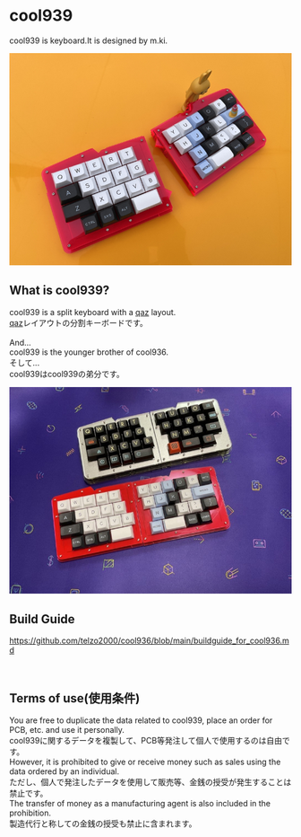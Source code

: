 # cool939

cool939 is keyboard.It is designed by m.ki.

![](img/img00002.jpg)
## What is cool939?

cool939 is a split keyboard with a [qaz](https://www.cbkbd.com/product/qaz-keyboard-kit) layout.
<br>
[qaz](https://www.cbkbd.com/product/qaz-keyboard-kit)レイアウトの分割キーボードです。
<br>
<br>
And...
<br>
cool939 is the younger brother of cool936.
<br>
そして...
<br>
cool939はcool939の弟分です。
<br>

![](img/img00001.jpg)

## Build Guide
https://github.com/telzo2000/cool936/blob/main/buildguide_for_cool936.md

<br>

## Terms of use(使用条件)

You are free to duplicate the data related to cool939, place an order for PCB, etc. and use it personally.
<br>
cool939に関するデータを複製して、PCB等発注して個人で使用するのは自由です。
<br>
However, it is prohibited to give or receive money such as sales using the data ordered by an individual.
<br>
ただし、個人で発注したデータを使用して販売等、金銭の授受が発生することは禁止です。
<br>
The transfer of money as a manufacturing agent is also included in the prohibition.
<br>
製造代行と称しての金銭の授受も禁止に含まれます。
<br>
<br>